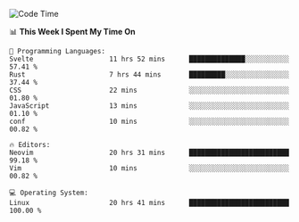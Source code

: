 <!-- [![Top Langs](https://github-readme-stats.vercel.app/api/top-langs/?username=gagahsyuja&theme=dracula&hide_border=true&border_radius=7)](https://github.com/anuraghazra/github-readme-stats) -->

<!--START_SECTION:waka-->
![Code Time](http://img.shields.io/badge/Code%20Time-341%20hrs%2025%20mins-blue)

📊 **This Week I Spent My Time On** 

```text
💬 Programming Languages: 
Svelte                   11 hrs 52 mins      ██████████████░░░░░░░░░░░   57.41 % 
Rust                     7 hrs 44 mins       █████████░░░░░░░░░░░░░░░░   37.44 % 
CSS                      22 mins             ░░░░░░░░░░░░░░░░░░░░░░░░░   01.80 % 
JavaScript               13 mins             ░░░░░░░░░░░░░░░░░░░░░░░░░   01.10 % 
conf                     10 mins             ░░░░░░░░░░░░░░░░░░░░░░░░░   00.82 % 

🔥 Editors: 
Neovim                   20 hrs 31 mins      █████████████████████████   99.18 % 
Vim                      10 mins             ░░░░░░░░░░░░░░░░░░░░░░░░░   00.82 % 

💻 Operating System: 
Linux                    20 hrs 41 mins      █████████████████████████   100.00 % 
```


<!--END_SECTION:waka-->
